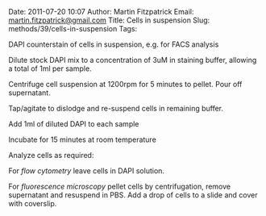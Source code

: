 Date: 2011-07-20 10:07
Author: Martin Fitzpatrick
Email: martin.fitzpatrick@gmail.com
Title: Cells in suspension
Slug: methods/39/cells-in-suspension
Tags: 

DAPI counterstain of cells in suspension, e.g. for FACS analysis









Dilute stock DAPI mix to a concentration of 3uM in staining buffer, allowing a total of 1ml per sample.



Centrifuge cell suspension at 1200rpm for 5 minutes to pellet. Pour off supernatant.



Tap/agitate to dislodge and re-suspend cells in remaining buffer. 



Add 1ml of diluted DAPI to each sample



Incubate for 15 minutes at room temperature



Analyze cells as required:

For *flow cytometry* leave cells in DAPI solution.

For *fluorescence microscopy* pellet cells by centrifugation, remove supernatant and resuspend in PBS. Add a drop of cells to a slide and cover with coverslip.





